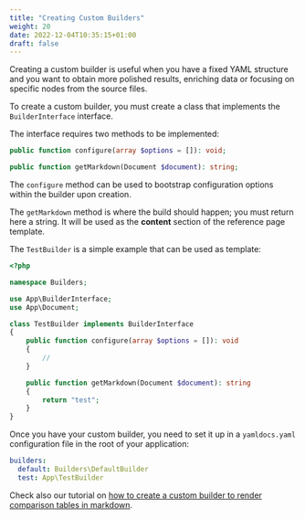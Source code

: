 ```yaml
---
title: "Creating Custom Builders"
weight: 20
date: 2022-12-04T10:35:15+01:00
draft: false
---
```


Creating a custom builder is useful when you have a fixed YAML structure and you want to obtain more polished results, enriching data or focusing on specific nodes from the source files.

To create a custom builder, you must create a class that implements the `BuilderInterface` interface. 

The interface requires two methods to be implemented:

```php
public function configure(array $options = []): void;

public function getMarkdown(Document $document): string;
```

The `configure` method can be used to bootstrap configuration options within the builder upon creation. 

The `getMarkdown` method is where the build should happen; you must return here a string. It will be used as the **content** section of the reference page template.

The `TestBuilder` is a simple example that can be used as template:

```php
<?php

namespace Builders;

use App\BuilderInterface;
use App\Document;

class TestBuilder implements BuilderInterface
{
    public function configure(array $options = []): void
    {
        //
    }

    public function getMarkdown(Document $document): string
    {
        return "test";
    }
}

```

Once you have your custom builder, you need to set it up in a `yamldocs.yaml` configuration file in the root of your application:

```yaml
builders:
  default: Builders\DefaultBuilder
  test: App\TestBuilder
```

Check also our tutorial on [how to create a custom builder to render comparison tables in markdown](/tutorials/creating-comparison-tables/).